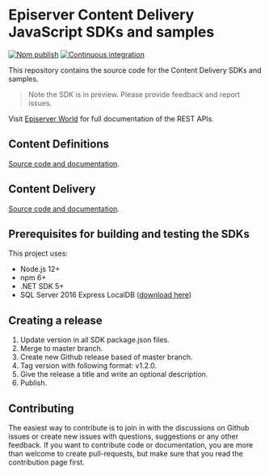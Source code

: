 # Episerver Content Delivery JavaScript SDKs and samples

[![Npm publish](https://github.com/episerver/content-delivery-js-sdk/actions/workflows/npm-publish.yml/badge.svg)](https://github.com/episerver/content-delivery-js-sdk/actions/workflows/npm-publish.yml) [![Continuous integration](https://github.com/episerver/content-delivery-js-sdk/actions/workflows/ci.yml/badge.svg)](https://github.com/episerver/content-delivery-js-sdk/actions/workflows/ci.yml)


This repository contains the source code for the Content Delivery SDKs and samples.

> Note the SDK is in preview. Please provide feedback and report issues.

Visit [Episerver World](https://world.episerver.com/documentation/developer-guides/content-delivery-api/) for full documentation of the REST APIs.

## Content Definitions

[Source code and documentation](https://github.com/episerver/content-delivery-js-sdk/tree/master/src/%40episerver/content-definitions).

## Content Delivery

[Source code and documentation](https://github.com/episerver/content-delivery-js-sdk/tree/master/src/%40episerver/content-delivery).

## Prerequisites for building and testing the SDKs

This project uses:
* Node.js 12+
* npm 6+
* .NET SDK 5+
* SQL Server 2016 Express LocalDB ([download here](https://www.microsoft.com/en-us/sql-server/sql-server-downloads))

## Creating a release

 1. Update version in all SDK package.json files.
 2. Merge to master branch.
 3. Create new Github release based of master branch.
 4. Tag version with following format: v1.2.0.
 5. Give the release a title and write an optional description.
 6. Publish.

## Contributing

The easiest way to contribute is to join in with the discussions on Github issues or create new issues with questions, suggestions or any other feedback. If you want to contribute code or documentation, you are more than welcome to create pull-requests, but make sure that you read the contribution page first.